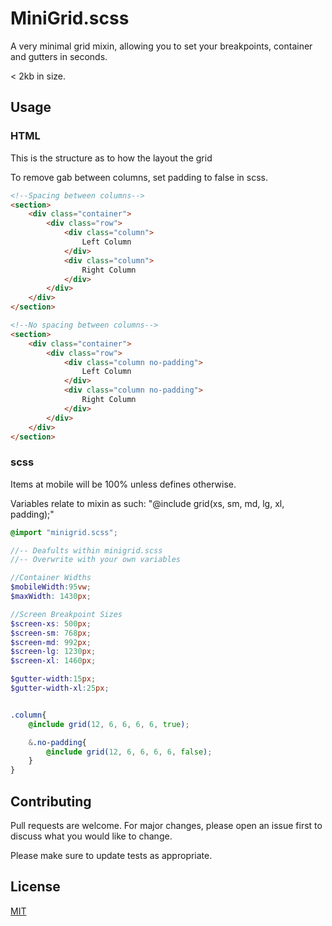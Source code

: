 # MiniGrid.scss

A very minimal grid mixin, allowing you to set your breakpoints, container and gutters in seconds.

< 2kb in size.

## Usage

### HTML
This is the structure as to how the layout the grid

To remove gab between columns, set padding to false in scss.
```html
<!--Spacing between columns-->
<section>
    <div class="container">
        <div class="row">
            <div class="column">
                Left Column
            </div>
            <div class="column">
                Right Column
            </div>
        </div>
    </div>
</section>

<!--No spacing between columns-->
<section>
    <div class="container">
        <div class="row">
            <div class="column no-padding">
                Left Column
            </div>
            <div class="column no-padding">
                Right Column
            </div>
        </div>
    </div>
</section>
```

### scss
Items at mobile will be 100% unless defines otherwise.

Variables relate to mixin as such:
"@include grid(xs, sm, md, lg, xl, padding);"
```scss
@import "minigrid.scss";

//-- Deafults within minigrid.scss
//-- Overwrite with your own variables

//Container Widths
$mobileWidth:95vw;
$maxWidth: 1430px;

//Screen Breakpoint Sizes
$screen-xs: 500px;
$screen-sm: 768px;
$screen-md: 992px;
$screen-lg: 1230px;
$screen-xl: 1460px;

$gutter-width:15px;
$gutter-width-xl:25px;


.column{
    @include grid(12, 6, 6, 6, 6, true);

    &.no-padding{
        @include grid(12, 6, 6, 6, 6, false);
    }
}

```

## Contributing
Pull requests are welcome. For major changes, please open an issue first to discuss what you would like to change.

Please make sure to update tests as appropriate.

## License
[MIT](https://choosealicense.com/licenses/mit/)